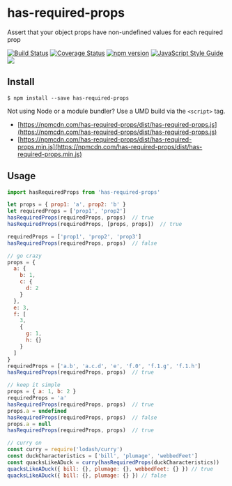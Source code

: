 # has-required-props

Assert that your object props have non-undefined values for each required prop

[![Build Status](https://travis-ci.org/danne931/has-required-props.svg?branch=master)](https://travis-ci.org/danne931/has-required-props)
[![Coverage Status](https://coveralls.io/repos/github/danne931/has-required-props/badge.svg)](https://coveralls.io/github/danne931/has-required-props)
[![npm version](https://img.shields.io/npm/v/has-required-props.svg?style=flat-square)](https://www.npmjs.com/package/has-required-props)
[![JavaScript Style Guide](https://img.shields.io/badge/code%20style-standard-brightgreen.svg)](http://standardjs.com/)
![](https://img.shields.io/badge/license-MIT-blue.svg)

## Install

```
$ npm install --save has-required-props
```

Not using Node or a module bundler? Use a UMD build via the `<script>` tag.
- [https://npmcdn.com/has-required-props/dist/has-required-props.js](https://npmcdn.com/has-required-props/dist/has-required-props.js)  
- [https://npmcdn.com/has-required-props/dist/has-required-props.min.js](https://npmcdn.com/has-required-props/dist/has-required-props.min.js)

## Usage

```javascript
import hasRequiredProps from 'has-required-props'

let props = { prop1: 'a', prop2: 'b' }
let requiredProps = ['prop1', 'prop2']
hasRequiredProps(requiredProps, props)  // true
hasRequiredProps(requiredProps, [props, props])  // true

requiredProps = ['prop1', 'prop2', 'prop3']
hasRequiredProps(requiredProps, props)  // false

// go crazy
props = {
  a: {
    b: 1,
    c: {
      d: 2
    }
  },
  e: 3,
  f: [
    3,
    {
      g: 1,
      h: {}
    }
  ]
}
requiredProps = ['a.b', 'a.c.d', 'e', 'f.0', 'f.1.g', 'f.1.h']
hasRequiredProps(requiredProps, props)  // true

// keep it simple
props = { a: 1, b: 2 }
requiredProps = 'a'
hasRequiredProps(requiredProps, props)  // true
props.a = undefined
hasRequiredProps(requiredProps, props)  // false
props.a = null
hasRequiredProps(requiredProps, props)  // true

// curry on
const curry = require('lodash/curry')
const duckCharacteristics = ['bill', 'plumage', 'webbedFeet']
const quacksLikeADuck = curry(hasRequiredProps(duckCharacteristics))
quacksLikeADuck({ bill: {}, plumage: {}, webbedFeet: {} }) // true
quacksLikeADuck({ bill: {}, plumage: {} }) // false

```
